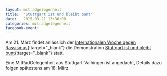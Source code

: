 ```yaml
---
layout: mitradgelegenheit
title:  "Stuttgart ist und bleibt bunt"
date:   2015-03-21 13:30:00
categories: mitradgelegenheit
facebook-event: 
---
```


Am 21.&nbsp;März findet anlässlich der [Internationalen Woche gegen Rassismus][Woche-gegen-Rassismus]{:target="_blank"} die Demonstration [Stuttgart ist und bleibt bunt][Stuttgart-bleibt-bunt]{:target="_blank"} statt.

Eine MitRadGelegenheit aus Stuttgart-Vaihingen ist angedacht, Details dazu folgen spätestens am 18.&nbsp;März.


[Stuttgart-bleibt-bunt]: https://www.facebook.com/events/406912212813475/
[Woche-gegen-Rassismus]: http://www.internationale-wochen-gegen-rassismus.de/